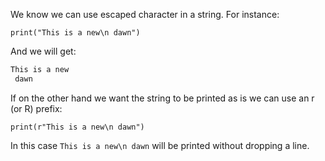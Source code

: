 We know we can use escaped character in a string. For instance:

```
print("This is a new\n dawn") 
```
And we will get:
```bash
This is a new
 dawn
```

If on the other hand we want the string to be printed as is we can use an r (or R) prefix:

```
print(r"This is a new\n dawn") 
```

In this case `This is a new\n dawn` will be printed without dropping a line.
